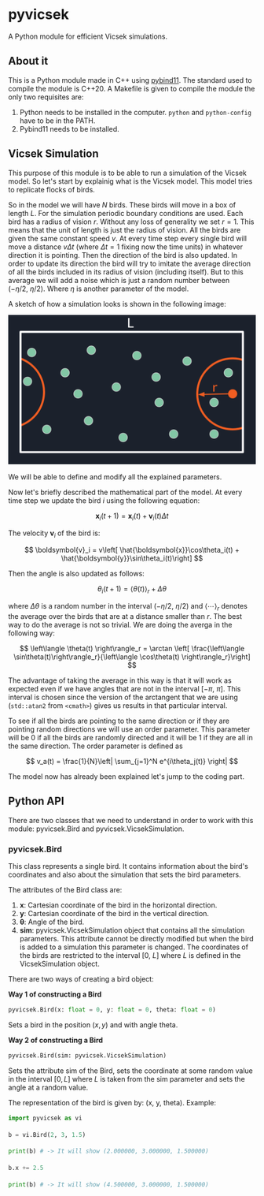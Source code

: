 # pyvicsek

A Python module for efficient Vicsek simulations.

## About it

This is a Python module made in C++ using [pybind11](https://github.com/pybind/pybind11). The standard used to compile the module is C++20. A Makefile is given to compile the module the only two requisites are:

1. Python needs to be installed in the computer. ``python`` and ``python-config`` have to be in the PATH.
2. Pybind11 needs to be installed.

## Vicsek Simulation

This purpose of this module is to be able to run a simulation of the Vicsek model. So let's start by explainig what is the Vicsek model. This model tries to replicate flocks of birds.

So in the model we will have $N$ birds. These birds will move in a box of length $L$. For the simulation periodic boundary conditions are used. Each bird has a radius of vision $r$. Without any loss of generality we set $r=1$. This means that the unit of length is just the radius of vision. All the birds are given the same constant speed $v$. At every time step every single bird will move a distance $v\Delta t$ (where $\Delta t = 1$ fixing now the time units) in whatever direction it is pointing. Then the direction of the bird is also updated. In order to update its direction the bird will try to imitate the average direction of all the birds included in its radius of vision (including itself). But to this average we will add a noise which is just a random number between $\left(-\eta / 2,\ \eta / 2\right)$. Where $\eta$ is another parameter of the model.

A sketch of how a simulation looks is shown in the following image:

![Vicsek model sketch](https://github.com/azzorini/pyvicsek/blob/main/img/VicsekModelSketch.png?raw=true)

We will be able to define and modify all the explained parameters.

Now let's briefly described the mathematical part of the model. At every time step we update the bird $i$ using the following equation:

$$
\boldsymbol{x}_i(t+1) = \boldsymbol{x}_i(t) + \boldsymbol{v}_i(t)\Delta t
$$

The velocity $\boldsymbol{v}_i$ of the bird is:

$$
\boldsymbol{v}_i = v\left[ \hat{\boldsymbol{x}}\cos\theta_i(t) + \hat{\boldsymbol{y}}\sin\theta_i(t)\right]
$$

Then the angle is also updated as follows:

$$
\theta_i(t+1) = \left\langle \theta(t) \right\rangle_r + \Delta\theta
$$

where $\Delta\theta$ is a random number in the interval $\left(-\eta / 2,\ \eta / 2\right)$ and $\left\langle \cdots \right\rangle_r$ denotes the average over the birds that are at a distance smaller than $r$. The best way to do the average is not so trivial. We are doing the averga in the following way:

$$
\left\langle \theta(t) \right\rangle_r = \arctan \left[ \frac{\left\langle \sin\theta(t)\right\rangle_r}{\left\langle \cos\theta(t) \right\rangle_r}\right]
$$

The advantage of taking the average in this way is that it will work as expected even if we have angles that are not in the interval $\left[-\pi,\ \pi\right]$. This interval is chosen since the version of the arctangent that we are using (``std::atan2`` from ``<cmath>``) gives us results in that particular interval.

To see if all the birds are pointing to the same direction or if they are pointing random directions we will use an order parameter. This parameter will be $0$ if all the birds are randomly directed and it will be $1$ if they are all in the same direction. The order parameter is defined as

$$
v_a(t) = \frac{1}{N}\left| \sum_{j=1}^N e^{i\theta_j(t)} \right|
$$

The model now has already been explained let's jump to the coding part.

## Python API

There are two classes that we need to understand in order to work with this module: pyvicsek.Bird and pyvicsek.VicsekSimulation.

### pyvicsek.Bird

This class represents a single bird. It contains information about the bird's coordinates and also about the simulation that sets the bird parameters.

The attributes of the Bird class are:

1. **x**: Cartesian coordinate of the bird in the horizontal direction.
2. **y**: Cartesian coordinate of the bird in the vertical direction.
3. $\boldsymbol{\theta}$: Angle of the bird.
4. **sim**: pyvicsek.VicsekSimulation object that contains all the simulation parameters. This attribute cannot be directly modified but when the bird is added to a simulation this parameter is changed. The coordinates of the birds are restricted to the interval $\left[0,\ L\right]$ where $L$ is defined in the VicsekSimulation object.

There are two ways of creating a bird object:

**Way 1 of constructing a Bird**

```Python
pyvicsek.Bird(x: float = 0, y: float = 0, theta: float = 0)
```

Sets a bird in the position $\left(x, y\right)$ and with angle theta.

**Way 2 of constructing a Bird**

```Python
pyvicsek.Bird(sim: pyvicsek.VicsekSimulation)
```

Sets the attribute sim of the Bird, sets the coordinate at some random value in the interval $\left[0, L\right]$ where $L$ is taken from the sim parameter and sets the angle at a random value.

The representation of the bird is given by: (x, y, theta). Example:

```Python
import pyvicsek as vi

b = vi.Bird(2, 3, 1.5)

print(b) # -> It will show (2.000000, 3.000000, 1.500000)

b.x += 2.5

print(b) # -> It will show (4.500000, 3.000000, 1.500000)
```
